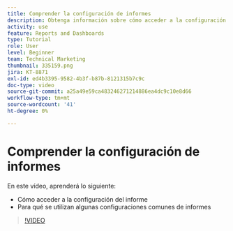 ```yaml
---
title: Comprender la configuración de informes
description: Obtenga información sobre cómo acceder a la configuración de informes de Workfront y para qué se utiliza la configuración común de informes.
activity: use
feature: Reports and Dashboards
type: Tutorial
role: User
level: Beginner
team: Technical Marketing
thumbnail: 335159.png
jira: KT-8871
exl-id: ed4b3395-9582-4b3f-b87b-8121315b7c9c
doc-type: video
source-git-commit: a25a49e59ca483246271214886ea4dc9c10e8d66
workflow-type: tm+mt
source-wordcount: '41'
ht-degree: 0%

---
```


# Comprender la configuración de informes

En este vídeo, aprenderá lo siguiente:

* Cómo acceder a la configuración del informe
* Para qué se utilizan algunas configuraciones comunes de informes

>[!VIDEO](https://video.tv.adobe.com/v/335159/?quality=12&learn=on)
